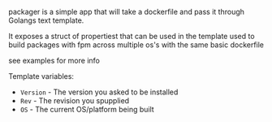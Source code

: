 packager is a simple app that will take a dockerfile and pass it through Golangs text template. 

It exposes a struct of propertiest that can be used in the template used to build packages with fpm across multiple os's with the same basic dockerfile

see examples for more info

Template variables:
* `Version` - The version you asked to be installed
* `Rev` - The revision you spupplied
* `OS` - The current OS/platform being built 

